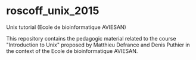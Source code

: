 # roscoff_unix_2015
Unix tutorial (Ecole de bioinformatique AVIESAN)

This repository contains the pedagogic material related to the course "Introduction to Unix" proposed by Matthieu Defrance and Denis Puthier in the context of the Ecole de bioinformatique AVIESAN. 
